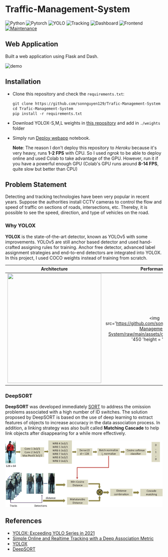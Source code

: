 # Traffic-Management-System

![Python](https://img.shields.io/badge/Python-3.8.10-green.svg)
![Pytorch](https://img.shields.io/badge/Pytorch-1.12.0+cu102-red.svg)
![YOLO](https://img.shields.io/badge/Model-YOLOX-yellow.svg)
![Tracking](https://img.shields.io/badge/Tracking-DeepSORT-blueviolet.svg)
![Dashboard](https://img.shields.io/badge/Dashboard-Plotly-important.svg)
![Frontend](https://img.shields.io/badge/Framework-Flask-ff69b4.svg)
[![Maintenance](https://img.shields.io/badge/Maintained%3F-yes-blue.svg)]((https://github.com/sonnguyen129/Trafic-Management-System/graphs/commit-activity))

## Web Application
Built a web application using Flask and Dash.

![demo](./assets/webapp-demo.gif)

## Installation

* Clone this repository and check the ```requirements.txt```:
    ```shell
    git clone https://github.com/sonnguyen129/Trafic-Management-System
    cd Trafic-Management-System
    pip install -r requirements.txt
    ```

* Download YOLOX-S,M,L weights in [this repository](https://github.com/Megvii-BaseDetection/YOLOX) and add in ```./weights``` folder

* Simply run [Deploy webapp](./Deploy_webapp.ipynb) notebook.

    **Note**: The reason I don't deploy this repository to *Heroku* because it's very heavy, runs **1-2 FPS** with CPU. So I used *ngrok* to be able to deploy online and used Colab to take advantage of the GPU. However, run it if you have a powerful enough GPU (Colab's GPU runs around **8-14 FPS**, quite slow but better than CPU)


## Problem Statement
Detecting and tracking technologies have been very popular in recent years. Suppose the authorities install CCTV cameras to control the flow and speed of traffic on sections of roads, intersections, etc. Thereby, it is possible to see the speed, direction, and type of vehicles on the road.

### Why YOLOX

**YOLOX** is the state-of-the-art detector, known as YOLOv5 with some improvements. YOLOv5 are still anchor based detector and used hand-crafted assigning rules for training. Anchor free detector, advanced label assignment strategies and end-to-end detectors are integrated into YOLOX. In this project, I used COCO weights instead of training from scratch. 

| Architecture | Performance |
|:--:|:--:|
| <img src='https://github.com/sonnguyen129/Trafic-Management-System/raw/main/assets/yolox.png' width = '300' height = '350'/> | <img src='https://github.com/sonnguyen129/Trafic-Management-System/raw/main/assets/git_fig.png' width = '450 'height = '350'/> |

### DeepSORT

**DeepSORT** was developed immediately [SORT](https://arxiv.org/pdf/1602.00763.pdf) to address the omission problems associated with a high number of ID switches. The solution proposed by DeepSORT is based on the use of deep learning to extract features of objects to increase accuracy in the data association process. In addition, a linking strategy was also built called **Matching Cascade** to help link objects after disappearing for a while more effectively.

![image](./assets/deep-sort.png)




## References
* [YOLOX: Exceeding YOLO Series in 2021](https://arxiv.org/pdf/2107.08430.pdf)
* [Simple Online and Realtime Tracking with a Deep Association Metric](https://arxiv.org/pdf/1703.07402.pdf)
* [YOLOX](https://github.com/Megvii-BaseDetection/YOLOX)
* [DeepSORT](https://github.com/ZQPei/deep_sort_pytorch)
